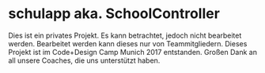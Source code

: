 # schulapp aka. SchoolController

Dies ist ein privates Projekt. Es kann betrachtet, jedoch nicht bearbeitet werden.
Bearbeitet werden kann dieses nur von Teammitgliedern.
Dieses Projekt ist im Code+Design Camp Munich 2017 entstanden.
Großen Dank an all unsere Coaches, die uns unterstützt haben.
